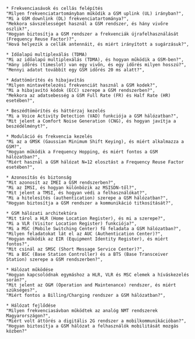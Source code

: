     * Frekvenciasávok és cellás felépítés
    "Milyen frekvenciatartományban működik a GSM uplink (UL) irányban?",
    "Mi a GSM downlink (DL) frekvenciatartománya?",
    "Mekkora sávszélességet használ a GSM rendszer, és hány vivőre oszlik?",
    "Hogyan biztosítja a GSM rendszer a frekvenciák újrafelhasználását (Frequency Reuse Factor)?",
    "Hová helyezik a cellák antennáit, és miért irányított a sugárzásuk?",

    * Időalapú multiplexálás (TDMA)
    "Mi az időalapú multiplexálás (TDMA), és hogyan működik a GSM-ben?",
    "Hány időrés (timeslot) van egy vivőn, és egy időrés milyen hosszú?",
    "Mennyi adatot továbbít egy GSM időrés 20 ms alatt?",

    * Adattömörítés és hibajavítás
    "Milyen mintavételezési frekvenciát használ a GSM kodek?",
    "Mi a hibajavító kódok (ECC) szerepe a GSM rendszerben?",
    "Mekkora az adatsebesség a GSM Full Rate (FR) és Half Rate (HR) esetében?",

    * Beszédtömörítés és háttérzaj kezelés
    "Mi a Voice Activity Detection (VAD) funkciója a GSM hálózatban?",
    "Mit jelent a Comfort Noise Generation (CNG), és hogyan javítja a beszédélményt?",

    * Moduláció és frekvencia kezelés
    "Mi az a GMSK (Gaussian Minimum Shift Keying), és miért alkalmazza a GSM?",
    "Hogyan működik a Frequency Hopping, és miért fontos a GSM hálózatban?",
    "Miért használ a GSM hálózat N=12 elosztást a Frequency Reuse Factor esetében?",

    * Azonosítás és biztonság
    "Mit azonosít az IMEI a GSM rendszerben?",
    "Mi az IMSI, és hogyan különbözik az MSISDN-től?",
    "Mit jelent a TMSI, és hogyan védi a felhasználókat?",
    "Mi a hitelesítés (authentication) szerepe a GSM hálózatban?",
    "Hogyan biztosítja a GSM rendszer a kommunikáció titkosítását?",

    * GSM hálózati architektúra
    "Mit tárol a HLR (Home Location Register), és mi a szerepe?",
    "Mi a VLR (Visitor Location Register) funkciója?",
    "Mi a MSC (Mobile Switching Center) fő feladata a GSM hálózatban?",
    "Milyen feladatokat lát el az AUC (Authentication Center)?",
    "Hogyan működik az EIR (Equipment Identity Register), és miért fontos?",
    "Mit csinál az SMSC (Short Message Service Center)?",
    "Mi a BSC (Base Station Controller) és a BTS (Base Transceiver Station) szerepe a GSM rendszerben?",

    * Hálózat működése
    "Hogyan kapcsolódnak egymáshoz a HLR, VLR és MSC elemek a híváskezelés során?",
    "Mit jelent az O&M (Operation and Maintenance) rendszer, és miért szükséges?",
    "Miért fontos a Billing/Charging rendszer a GSM hálózatban?",

    * Hálózat fejlődése
    "Milyen frekvenciasávban működtek az analóg NMT rendszerek Magyarországon?",
    "Miért volt áttörés a digitális 2G rendszer a mobilkommunikációban?",
    "Hogyan biztosítja a GSM hálózat a felhasználók mobilitását mozgás közben?"
